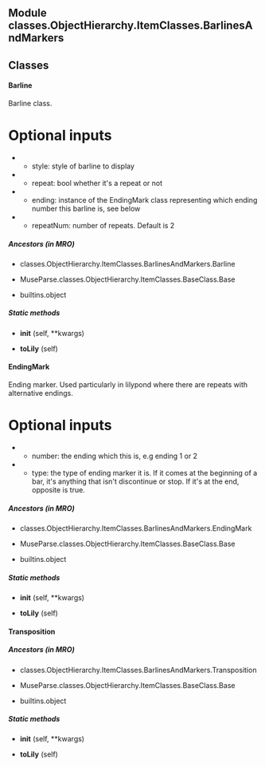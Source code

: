 Module classes.ObjectHierarchy.ItemClasses.BarlinesAndMarkers
-------------------------------------------------------------

Classes
-------
#### Barline 
Barline class.

# Optional inputs

* - style: style of barline to display

* - repeat: bool whether it's a repeat or not

* - ending: instance of the EndingMark class representing which ending number this barline is, see below

* - repeatNum: number of repeats. Default is 2

##### Ancestors (in MRO)
- classes.ObjectHierarchy.ItemClasses.BarlinesAndMarkers.Barline

- MuseParse.classes.ObjectHierarchy.ItemClasses.BaseClass.Base

- builtins.object

##### Static methods
- **__init__** (self, **kwargs)

- **toLily** (self)

#### EndingMark 
Ending marker. Used particularly in lilypond where there are repeats with alternative endings.

# Optional inputs

* - number: the ending which this is, e.g ending 1 or 2

* - type: the type of ending marker it is. If it comes at the beginning of a bar, it's anything that isn't
discontinue or stop. If it's at the end, opposite is true.

##### Ancestors (in MRO)
- classes.ObjectHierarchy.ItemClasses.BarlinesAndMarkers.EndingMark

- MuseParse.classes.ObjectHierarchy.ItemClasses.BaseClass.Base

- builtins.object

##### Static methods
- **__init__** (self, **kwargs)

- **toLily** (self)

#### Transposition 
##### Ancestors (in MRO)
- classes.ObjectHierarchy.ItemClasses.BarlinesAndMarkers.Transposition

- MuseParse.classes.ObjectHierarchy.ItemClasses.BaseClass.Base

- builtins.object

##### Static methods
- **__init__** (self, **kwargs)

- **toLily** (self)
